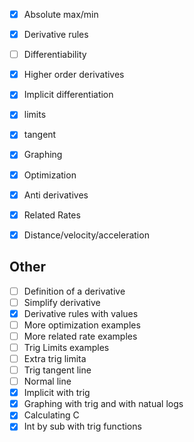 - [x] Absolute max/min
- [x] Derivative rules
- [ ] Differentiability
- [x] Higher order derivatives
- [x] Implicit differentiation
- [x] limits
- [x] tangent
- [x] Graphing
- [x] Optimization
- [x] Anti derivatives
- [x] Related Rates
- [x]  Distance/velocity/acceleration


## Other
- [ ] Definition of a derivative
- [ ] Simplify derivative 
- [x] Derivative rules with values
- [ ] More optimization examples
- [ ] More related rate examples
- [ ] Trig Limits examples
- [ ] Extra trig limita
- [ ] Trig tangent line
- [ ] Normal line
- [x] Implicit with trig
- [x] Graphing with trig and  with natual logs
- [x] Calculating C
- [x] Int by sub with trig functions
